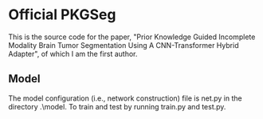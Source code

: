 # Official PKGSeg
This is the source code for the paper, "Prior Knowledge Guided Incomplete Modality Brain Tumor Segmentation Using A CNN-Transformer Hybrid Adapter", of which I am the first author.
## Model
The model configuration (i.e., network construction) file is net.py in the directory .\model.
To train and test by running train.py and test.py.
